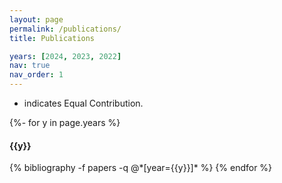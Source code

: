 ```yaml
---
layout: page
permalink: /publications/
title: Publications

years: [2024, 2023, 2022]
nav: true
nav_order: 1
---
```

<!-- _pages/publications.md -->
<div class="publications">

* indicates Equal Contribution.

<!-- <h2> Conference Papers </h2> -->

{%- for y in page.years %}
<h4 class="year">{{y}}</h4>
  {% bibliography -f papers -q @*[year={{y}}]* %}
{% endfor %}


</div>
